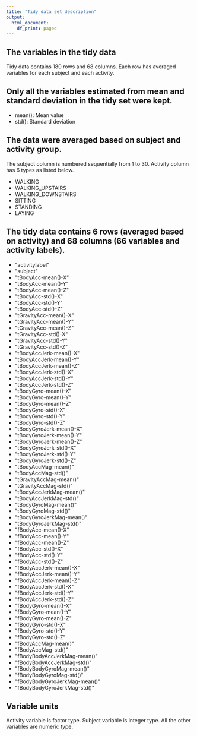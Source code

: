 ```yaml
---
title: "Tidy data set description"
output:
  html_document:
    df_print: paged
---
```


## The variables in the tidy data

Tidy data contains 180 rows and 68 columns. Each row has averaged variables for each subject and each activity.

## Only all the variables estimated from mean and standard deviation in the tidy set were kept.

* mean(): Mean value
* std(): Standard deviation
  
## The data were averaged based on subject and activity group.

The subject column is numbered sequentially from 1 to 30. Activity column has 6 types as listed below.

* WALKING
* WALKING_UPSTAIRS
* WALKING_DOWNSTAIRS
* SITTING
* STANDING
* LAYING

## The tidy data contains 6 rows (averaged based on activity) and 68 columns (66 variables and activity labels).

* "activitylabel"
* "subject"
* "tBodyAcc-mean()-X"
* "tBodyAcc-mean()-Y"
* "tBodyAcc-mean()-Z"
* "tBodyAcc-std()-X"
* "tBodyAcc-std()-Y"
* "tBodyAcc-std()-Z"
* "tGravityAcc-mean()-X"
* "tGravityAcc-mean()-Y"
* "tGravityAcc-mean()-Z"
* "tGravityAcc-std()-X"
* "tGravityAcc-std()-Y"
* "tGravityAcc-std()-Z"
* "tBodyAccJerk-mean()-X"
* "tBodyAccJerk-mean()-Y"
* "tBodyAccJerk-mean()-Z"
* "tBodyAccJerk-std()-X"
* "tBodyAccJerk-std()-Y"
* "tBodyAccJerk-std()-Z"
* "tBodyGyro-mean()-X"
* "tBodyGyro-mean()-Y"
* "tBodyGyro-mean()-Z"
* "tBodyGyro-std()-X"
* "tBodyGyro-std()-Y"
* "tBodyGyro-std()-Z"
* "tBodyGyroJerk-mean()-X"
* "tBodyGyroJerk-mean()-Y"
* "tBodyGyroJerk-mean()-Z"
* "tBodyGyroJerk-std()-X"
* "tBodyGyroJerk-std()-Y"
* "tBodyGyroJerk-std()-Z"
* "tBodyAccMag-mean()"
* "tBodyAccMag-std()"
* "tGravityAccMag-mean()"
* "tGravityAccMag-std()"
* "tBodyAccJerkMag-mean()"
* "tBodyAccJerkMag-std()"
* "tBodyGyroMag-mean()"
* "tBodyGyroMag-std()"
* "tBodyGyroJerkMag-mean()"
* "tBodyGyroJerkMag-std()"
* "fBodyAcc-mean()-X"
* "fBodyAcc-mean()-Y"
* "fBodyAcc-mean()-Z"
* "fBodyAcc-std()-X"
* "fBodyAcc-std()-Y"
* "fBodyAcc-std()-Z"
* "fBodyAccJerk-mean()-X"
* "fBodyAccJerk-mean()-Y"
* "fBodyAccJerk-mean()-Z"
* "fBodyAccJerk-std()-X"
* "fBodyAccJerk-std()-Y"
* "fBodyAccJerk-std()-Z"
* "fBodyGyro-mean()-X"
* "fBodyGyro-mean()-Y"
* "fBodyGyro-mean()-Z"
* "fBodyGyro-std()-X"
* "fBodyGyro-std()-Y"
* "fBodyGyro-std()-Z"
* "fBodyAccMag-mean()"
* "fBodyAccMag-std()"
* "fBodyBodyAccJerkMag-mean()"
* "fBodyBodyAccJerkMag-std()"
* "fBodyBodyGyroMag-mean()"
* "fBodyBodyGyroMag-std()"
* "fBodyBodyGyroJerkMag-mean()"
* "fBodyBodyGyroJerkMag-std()"

## Variable units

Activity variable is factor type. Subject variable is integer type. All the other variables are numeric type.

